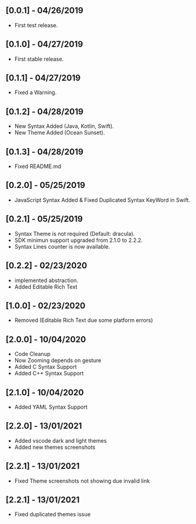 ## [0.0.1] - 04/26/2019

* First test release.

## [0.1.0] - 04/27/2019

* First stable release.

## [0.1.1] - 04/27/2019

* Fixed a Warning.

## [0.1.2] - 04/28/2019

* New Syntax Added (Java, Kotlin, Swift).
* New Theme Added (Ocean Sunset).

## [0.1.3] - 04/28/2019

* Fixed README.md


## [0.2.0] - 05/25/2019

* JavaScript Syntax Added & Fixed Duplicated Syntax KeyWord in Swift.

## [0.2.1] - 05/25/2019

* Syntax Theme is not required (Default: dracula).
* SDK minimun support upgraded from 2.1.0 to 2.2.2.
* Syntax Lines counter is now available. 

## [0.2.2] - 02/23/2020

* implemented abstraction.
* Added Editable Rich Text

## [1.0.0] - 02/23/2020

* Removed (Editable Rich Text due some platform errors)

## [2.0.0] - 10/04/2020

* Code Cleanup
* Now Zooming depends on gesture
* Added C Syntax Support
* Added C++ Syntax Support

## [2.1.0] - 10/04/2020

* Added YAML Syntax Support


## [2.2.0] - 13/01/2021

* Added vscode dark and light themes
* Added new themes screenshots

## [2.2.1] - 13/01/2021

* Fixed Theme screenshots not showing due invalid link

## [2.2.1] - 13/01/2021

* Fixed duplicated themes issue